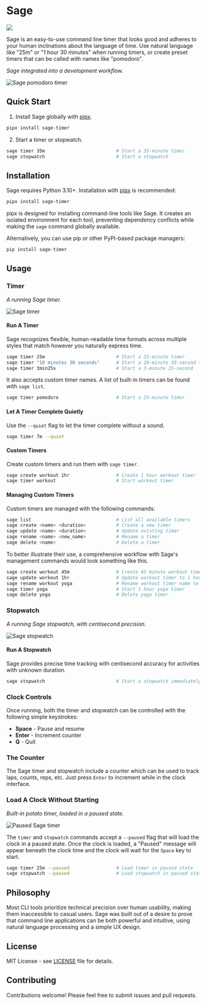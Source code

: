 # Sage

![](https://img.shields.io/badge/Python-3.10+-blue)

Sage is an easy-to-use command line timer that looks good and adheres
to your human inclinations about the language of time. Use natural
language like "25m" or "1 hour 30 minutes" when running timers, or
create preset timers that can be called with names like "pomodoro".

*Sage integrated into a development workflow.*

![Sage pomodoro timer](https://raw.githubusercontent.com/nmsalvatore/sage/main/docs/images/workflow.png)

## Quick Start

1. Install Sage globally with [pipx](https://github.com/pypa/pipx).

```bash
pipx install sage-timer
```

2. Start a timer or stopwatch.

```bash
sage timer 35m                          # Start a 35-minute timer
sage stopwatch                          # Start a stopwatch
```

## Installation

Sage requires Python 3.10+. Installation with [pipx](https://github.com/pypa/pipx)
is recommended:

```bash
pipx install sage-timer
```

pipx is designed for installing command-line tools like Sage. It
creates an isolated environment for each tool, preventing dependency
conflicts while making the `sage` command globally available.

Alternatively, you can use pip or other PyPI-based package managers:

```bash
pip install sage-timer
```

## Usage

### Timer

*A running Sage timer.*

![Sage timer](https://raw.githubusercontent.com/nmsalvatore/sage/main/docs/images/timer.png)

#### Run A Timer

Sage recognizes flexible, human-readable time formats across multiple
styles that match however you naturally express time.

```bash
sage timer 25m                          # Start a 25-minute timer
sage timer "10 minutes 30 seconds"      # Start a 10-minute 30-second timer
sage timer 3min25s                      # Start a 3-minute 25-second
```

It also accepts custom timer names. A list of built-in timers can be
found with `sage list`.

```bash
sage timer pomodoro                     # Start a 25-minute timer
```

#### Let A Timer Complete Quietly

Use the `--quiet` flag to let the timer complete without a sound.

```bash
sage timer 7m --quiet
```

#### Custom Timers

Create custom timers and run them with `sage timer`.

```bash
sage create workout 1hr                 # Create 1 hour workout timer
sage timer workout                      # Start workout timer
```

#### Managing Custom Timers

Custom timers are managed with the following commands:

```bash
sage list                               # List all available timers
sage create <name> <duration>           # Create a new timer
sage update <name> <duration>           # Update existing timer
sage rename <name> <new_name>           # Rename a timer
sage delete <name>                      # Delete a timer
```

To better illustrate their use, a comprehensive workflow with Sage's
management commands would look something like this.

```bash
sage create workout 45m                 # Create 45 minute workout timer
sage update workout 1hr                 # Update workout timer to 1 hour
sage rename workout yoga                # Rename workout timer name to yoga
sage timer yoga                         # Start 1 hour yoga timer
sage delete yoga                        # Delete yoga timer
```

### Stopwatch

*A running Sage stopwatch, with centisecond precision.*

![Sage stopwatch](https://raw.githubusercontent.com/nmsalvatore/sage/main/docs/images/stopwatch.png)

#### Run A Stopwatch

Sage provides precise time tracking with centisecond accuracy for
activities with unknown duration.

```bash
sage stopwatch                          # Start a stopwatch immediately
```

### Clock Controls

Once running, both the timer and stopwatch can be controlled with the
following simple keystrokes:

- **Space** - Pause and resume
- **Enter** - Increment counter
- **Q** - Quit

### The Counter

The Sage timer and stopwatch include a counter which can be used to track
laps, counts, reps, etc. Just press `Enter` to increment while in the
clock interface.

### Load A Clock Without Starting

*Built-in potato timer, loaded in a paused state.*

![Paused Sage timer](https://raw.githubusercontent.com/nmsalvatore/sage/main/docs/images/paused.png)

The `timer` and `stopwatch` commands accept a `--paused` flag that will
load the clock in a paused state. Once the clock is loaded, a "Paused"
message will appear beneath the clock time and the clock will wait for
the `Space` key to start.

```bash
sage timer 25m --paused                 # Load timer in paused state
sage stopwatch --paused                 # Load stopwatch in paused state
```

## Philosophy

Most CLI tools prioritize technical precision over human usability,
making them inaccessible to casual users. Sage was built out of a
desire to prove that command line applications can be both powerful
and intuitive, using natural language processing and a simple UX
design.

## License

MIT License - see [LICENSE](https://github.com/nmsalvatore/sage/blob/main/LICENSE) file for details.

## Contributing

Contributions welcome! Please feel free to submit issues and pull requests.
